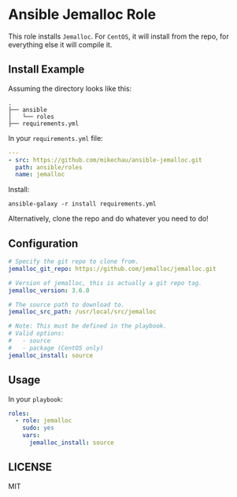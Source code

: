 # Ansible Jemalloc Role

This role installs `Jemalloc`. For `CentOS`, it will install from the repo, for everything else it will compile it.

## Install Example

Assuming the directory looks like this:

```
.
├── ansible
│   └── roles
├── requirements.yml
```
In your `requirements.yml` file:

```yaml
---
- src: https://github.com/mikechau/ansible-jemalloc.git
  path: ansible/roles
  name: jemalloc
```

Install:

```
ansible-galaxy -r install requirements.yml
```

Alternatively, clone the repo and do whatever you need to do!

## Configuration

```yaml
# Specify the git repo to clone from.
jemalloc_git_repo: https://github.com/jemalloc/jemalloc.git

# Version of jemalloc, this is actually a git repo tag.
jemalloc_version: 3.6.0

# The source path to download to.
jemalloc_src_path: /usr/local/src/jemalloc

# Note: This must be defined in the playbook.
# Valid options:
#   - source
#   - package (CentOS only)
jemalloc_install: source

```

## Usage

In your `playbook`:

```yaml
roles:
  - role: jemalloc
    sudo: yes
    vars:
      jemalloc_install: source
```

## LICENSE

MIT

